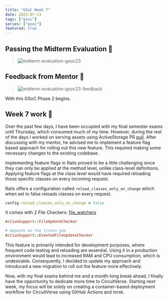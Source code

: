```yaml
---
title: "GSoC Week 7"
date: 2023-07-23
tags: ["gsoc"]
series: ["gsoc"]
featured: true
---
```


## Passing the Midterm Evaluation 🎉

> ![midterm-evaluation-gsoc23](/images/gsoc/midterm-evaluation-gsoc23.png)

## Feedback from Mentor 📝

> ![midterm-evaluation-gsoc23-feedback](/images/gsoc/midterm-evaluation-feedback-gsoc23.png)

With this GSoC Phase 2 begins.

## Week 7 work 💼 

Over the past few days, I have been occupied with my final semester exams until Thursday, which consumed much of my time.
However, during the rest of the days I worked on serving assets using ActiveStorage PR [pull](https://github.com/CircuitVerse/CircuitVerse/pull/3860).
After discussing with my mentor, he advised me to implement a feature flag based approach for rolling out this new feature. This required making some necessary changes to the existing codebase.

Implementing feature flags in Rails proved to be a little challenging since they can only be applied at the method level, unlike class-level definitions.
Applying feature flags at the class level would have required reloading those specific classes on every incoming request.


Rails offers a configuration called `reload_classes_only_on_change` which when set to false reloads classes on every request.

```ruby
config.reload_classes_only_on_change = false

```
It comes with 2 File Checkers: [file_watchers](https://guides.rubyonrails.org/configuring.html#config-file-watcher)

```ruby
ActiveSupport::FileUpdateChecker

# depends on the listen gem
ActiveSupport::EventedFileUpdateChecker
```

This feature is primarily intended for development purposes, where frequent code testing and reloading are essential. Using it in a production environment would lead to 
increased RAM and CPU consumption, which is undesirable.
Consequently, I decided to update my approach and introduced a new migration to roll out the feature more effectively.

Now, with my final exams behind me and a month-long break ahead, I finally have the opportunity to dedicate more time to CircuitVerse. Starting next week, my focus will 
be solely on creating a container-based deployment workflow for CircuitVerse using GitHub Actions and mrsk.






